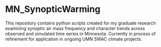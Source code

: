 # MN_SynopticWarming
This repository contains python scripts created for my graduate research examining synoptic air mass frequency and character trends 
across observed and simulated time series in Minnesota.
Currently in process of refinement for application in ongoing UMN SWAC climate projects.
